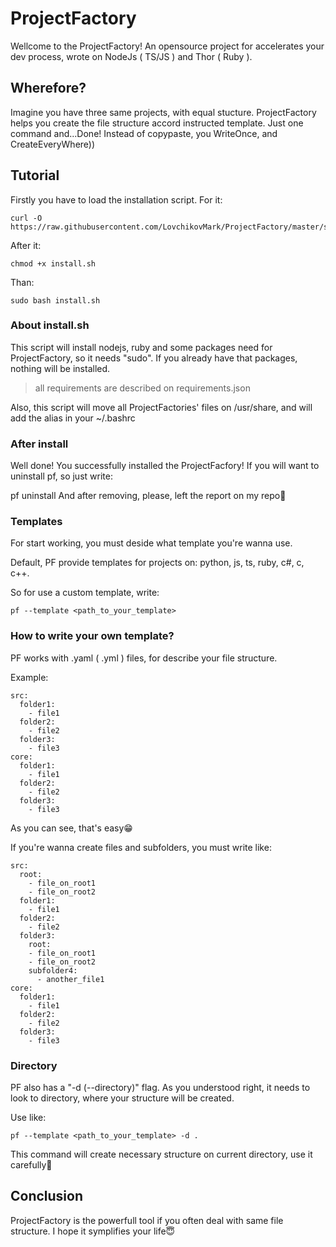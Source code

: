 # ProjectFactory

Wellcome to the ProjectFactory! An opensource project for accelerates your dev process, wrote on NodeJs ( TS/JS ) and Thor ( Ruby ).

## Wherefore?

Imagine you have three same projects, with equal stucture. ProjectFactory helps you create the file structure accord instructed template. Just one command and...Done! Instead of copypaste, you WriteOnce, and CreateEveryWhere))

## Tutorial

Firstly you have to load the installation script. For it:

```
curl -O https://raw.githubusercontent.com/LovchikovMark/ProjectFactory/master/scripts/install.sh
```

After it:

```
chmod +x install.sh
```

Than:

```
sudo bash install.sh
```

### About install.sh

This script will install nodejs, ruby and some packages need for ProjectFactory, so it needs "sudo".  If you already have that packages, nothing will be installed.

> all requirements are described on requirements.json

Also, this script will move all ProjectFactories' files on /usr/share, and will add the alias in your ~/.bashrc


### After install

Well done! You successfully installed the ProjectFacfory! If you will want to uninstall pf, so just write:

pf uninstall
And after removing, please, left the report on my repo🥹

### Templates

For start working, you must deside what template you're wanna use.  

Default, PF provide templates for projects on: python, js, ts, ruby, c#, c, c++.

So for use a custom template, write:

```
pf --template <path_to_your_template>
```

### How to write your own template?

PF works with .yaml ( .yml ) files, for describe your file structure. 

Example:

```
src:
  folder1: 
    - file1
  folder2: 
    - file2
  folder3: 
    - file3
core:
  folder1: 
    - file1
  folder2: 
    - file2
  folder3: 
    - file3
```

As you can see, that's easy😁

If you're wanna create files and subfolders, you must write like:

```
src:
  root:
    - file_on_root1
    - file_on_root2
  folder1: 
    - file1
  folder2: 
    - file2
  folder3: 
    root:
    - file_on_root1
    - file_on_root2
    subfolder4: 
      - another_file1
core:
  folder1: 
    - file1
  folder2: 
    - file2
  folder3: 
    - file3
```

### Directory

PF also has a "-d (--directory)" flag. As you understood right, it needs to look to directory, where your structure will be created. 

Use like:

```
pf --template <path_to_your_template> -d .
```

This command will create necessary structure on current directory, use it carefully🙂

## Conclusion

ProjectFactory is the powerfull tool if you often deal with same file structure. I hope it symplifies your life😇